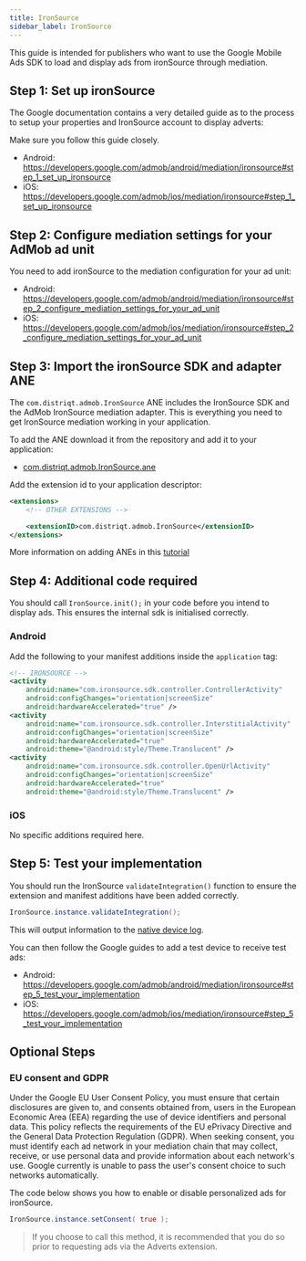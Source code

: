 ```yaml
---
title: IronSource
sidebar_label: IronSource
---
```



This guide is intended for publishers who want to use the Google Mobile Ads SDK to load and display ads from ironSource through mediation.


## Step 1: Set up ironSource

The Google documentation contains a very detailed guide as to the process to setup your properties and IronSource account to display adverts:

Make sure you follow this guide closely.

- Android: https://developers.google.com/admob/android/mediation/ironsource#step_1_set_up_ironsource
- iOS: https://developers.google.com/admob/ios/mediation/ironsource#step_1_set_up_ironsource



## Step 2: Configure mediation settings for your AdMob ad unit

You need to add ironSource to the mediation configuration for your ad unit:

- Android: https://developers.google.com/admob/android/mediation/ironsource#step_2_configure_mediation_settings_for_your_ad_unit
- iOS: https://developers.google.com/admob/ios/mediation/ironsource#step_2_configure_mediation_settings_for_your_ad_unit



## Step 3: Import the ironSource SDK and adapter ANE


The `com.distriqt.admob.IronSource` ANE includes the IronSource SDK and the AdMob IronSource mediation adapter. This is everything you need to get IronSource mediation working in your application.

To add the ANE download it from the repository and add it to your application:

- [com.distriqt.admob.IronSource.ane](https://github.com/distriqt/ANE-Adverts-Mediation/raw/master/lib/ironsource/com.distriqt.admob.IronSource.ane)

Add the extension id to your application descriptor:

```xml
<extensions>
    <!-- OTHER EXTENSIONS -->

    <extensionID>com.distriqt.admob.IronSource</extensionID>
</extensions>
```

More information on adding ANEs in this [tutorial](/docs/tutorials/getting-started)


## Step 4: Additional code required

You should call `IronSource.init();` in your code before you intend to display ads. This ensures the internal sdk is initialised correctly.
 

### Android

Add the following to your manifest additions inside the `application` tag:


```xml
<!-- IRONSOURCE -->
<activity
    android:name="com.ironsource.sdk.controller.ControllerActivity"
    android:configChanges="orientation|screenSize"
    android:hardwareAccelerated="true" />
<activity
    android:name="com.ironsource.sdk.controller.InterstitialActivity"
    android:configChanges="orientation|screenSize"
    android:hardwareAccelerated="true"
    android:theme="@android:style/Theme.Translucent" />
<activity
    android:name="com.ironsource.sdk.controller.OpenUrlActivity"
    android:configChanges="orientation|screenSize"
    android:hardwareAccelerated="true"
    android:theme="@android:style/Theme.Translucent" />
```


### iOS

No specific additions required here.



## Step 5: Test your implementation

You should run the IronSource `validateIntegration()` function to ensure the extension and manifest additions have been added correctly.


```actionscript
IronSource.instance.validateIntegration();
```

This will output information to the [native device log](/docs/tutorials/device-logs).



You can then follow the Google guides to add a test device to receive test ads:

- Android: https://developers.google.com/admob/android/mediation/ironsource#step_5_test_your_implementation
- iOS: https://developers.google.com/admob/ios/mediation/ironsource#step_5_test_your_implementation




## Optional Steps

### EU consent and GDPR

Under the Google EU User Consent Policy, you must ensure that certain disclosures are given to, and consents obtained from, users in the European Economic Area (EEA) regarding the use of device identifiers and personal data. This policy reflects the requirements of the EU ePrivacy Directive and the General Data Protection Regulation (GDPR). When seeking consent, you must identify each ad network in your mediation chain that may collect, receive, or use personal data and provide information about each network's use. Google currently is unable to pass the user's consent choice to such networks automatically.

The code below shows you how to enable or disable personalized ads for ironSource.


```actionscript
IronSource.instance.setConsent( true ); 
```

>
> If you choose to call this method, it is recommended that you do so prior to requesting ads via the Adverts extension.
>
